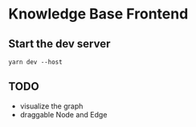 # Knowledge Base Frontend

## Start the dev server
```
yarn dev --host
```

## TODO
* visualize the graph
* draggable Node and Edge

